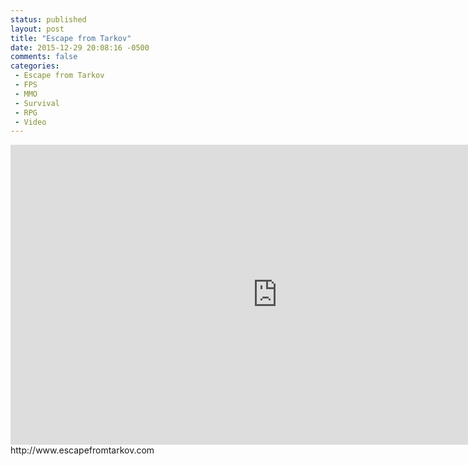 ```yaml
---
status: published
layout: post
title: "Escape from Tarkov"
date: 2015-12-29 20:08:16 -0500
comments: false
categories:
 - Escape from Tarkov
 - FPS
 - MMO
 - Survival
 - RPG
 - Video
---
```


<iframe width="853" height="480" src="https://www.youtube.com/embed/IPlnHe9l34E?rel=0" frameborder="0" allowfullscreen></iframe>
http://www.escapefromtarkov.com